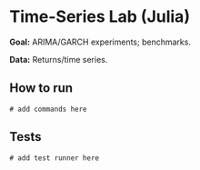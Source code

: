 # Time-Series Lab (Julia)

**Goal:** ARIMA/GARCH experiments; benchmarks.

**Data:** Returns/time series.

## How to run

```
# add commands here
```

## Tests

```
# add test runner here
```
